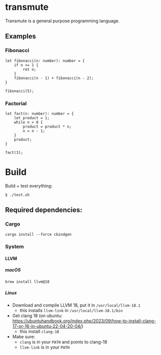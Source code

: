 # transmute

Transmute is a general purpose programming language.

## Examples

### Fibonacci
```
let fibonacci(n: number): number = {
    if n <= 1 {
        ret n;
    }
    fibonacci(n - 1) + fibonacci(n - 2);
}

fibonacci(5);
```

### Factorial
```
let fact(n: number): number = {
    let product = 1;
    while n > 0 {
        product = product * n;
        n = n - 1;
    }
    product;
}

fact(3);
```

# Build
Build + test everything:
```shell
$ ./test.sh
```

## Required dependencies:
### Cargo
```
cargo install --force cbindgen
```

### System
#### LLVM
##### macOS
```
brew install llvm@18
```

##### Linux
* Download and compile LLVM 18, put it in `/usr/local/llvm-18.1`
    * this installs `llvm-link` in `/usr/local/llvm-18.1/bin`
* Get clang 18 (on ubuntu: https://ubuntuhandbook.org/index.php/2023/09/how-to-install-clang-17-or-16-in-ubuntu-22-04-20-04/)
    * this install `clang-18`
* Make sure:
    * `clang` is in your `PATH` and points to clang-18
    * `llvm-link` is in your `PATH`
